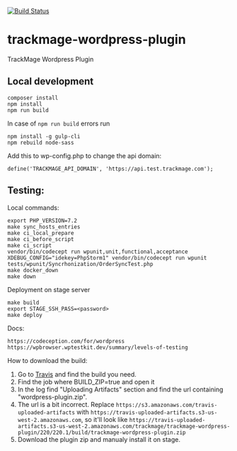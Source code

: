 [![Build Status](https://travis-ci.org/trackmage/trackmage-wordpress-plugin.svg?branch=master)](https://travis-ci.org/trackmage/trackmage-wordpress-plugin)

# trackmage-wordpress-plugin
TrackMage Wordpress Plugin


## Local development
```
composer install
npm install
npm run build
```
In case of `npm run build` errors run
```
npm install -g gulp-cli
npm rebuild node-sass
```

Add this to wp-config.php to change the api domain:
```
define('TRACKMAGE_API_DOMAIN', 'https://api.test.trackmage.com');
```

## Testing:

Local commands:
```
export PHP_VERSION=7.2
make sync_hosts_entries
make ci_local_prepare
make ci_before_script
make ci_script
vendor/bin/codecept run wpunit,unit,functional,acceptance
XDEBUG_CONFIG="idekey=PhpStorm1" vendor/bin/codecept run wpunit tests/wpunit/Syncrhonization/OrderSyncTest.php 
make docker_down
make down
```

Deployment on stage server
```
make build
export STAGE_SSH_PASS=<password>
make deploy
```

Docs:
```
https://codeception.com/for/wordpress
https://wpbrowser.wptestkit.dev/summary/levels-of-testing
```

How to download the build:

1. Go to [Travis](https://travis-ci.org/trackmage/trackmage-wordpress-plugin) and find the build you need.
2. Find the job where BUILD_ZIP=true and open it
3. In the log find "Uploading Artifacts" section and find the url containing "wordpress-plugin.zip".
4. The url is a bit incorrect. Replace `https://s3.amazonaws.com/travis-uploaded-artifacts` with `https://travis-uploaded-artifacts.s3-us-west-2.amazonaws.com`, so it'll look like `https://travis-uploaded-artifacts.s3-us-west-2.amazonaws.com/trackmage/trackmage-wordpress-plugin/220/220.1/build/trackmage-wordpress-plugin.zip`
5. Download the plugin zip and manualy install it on stage.
